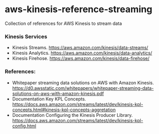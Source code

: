 # aws-kinesis-reference-streaming
Collection of references for AWS Kinesis to stream data

### Kinesis Services
* Kinesis Streams.  https://aws.amazon.com/kinesis/data-streams/
* Kinesis Analytics.  https://aws.amazon.com/kinesis/data-analytics/
* Kinesis Firehose.  https://aws.amazon.com/kinesis/data-firehose/

### References:
* Whitepaper streaming data solutions on AWS with Amazon Kinesis.  https://d0.awsstatic.com/whitepapers/whitepaper-streaming-data-solutions-on-aws-with-amazon-kinesis.pdf
* Documentation Key KPL Concepts.  https://docs.aws.amazon.com/streams/latest/dev/kinesis-kpl-concepts.html#kinesis-kpl-concepts-aggretation
* Documentation Configuring the Kinesis Producer Library.  https://docs.aws.amazon.com/streams/latest/dev/kinesis-kpl-config.html
